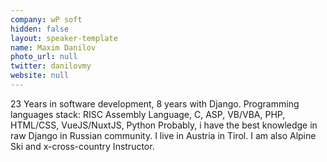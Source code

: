 ```yaml
---
company: wP soft
hidden: false
layout: speaker-template
name: Maxim Danilov
photo_url: null
twitter: danilovmy
website: null
---
```


23 Years in software development, 8 years with Django.
Programming languages stack: RISC Assembly Language, C, ASP, VB/VBA, PHP, HTML/CSS, VueJS/NuxtJS, Python
Probably, i have the best knowledge in raw Django in Russian community.
I live in Austria in Tirol. I am also Alpine Ski and x-cross-country Instructor.
